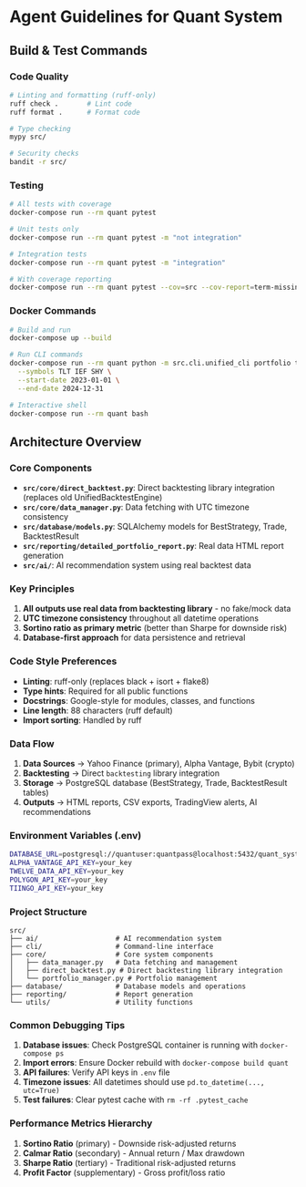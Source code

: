 # Agent Guidelines for Quant System

## Build & Test Commands

### Code Quality
```bash
# Linting and formatting (ruff-only)
ruff check .       # Lint code
ruff format .      # Format code

# Type checking
mypy src/

# Security checks
bandit -r src/
```

### Testing
```bash
# All tests with coverage
docker-compose run --rm quant pytest

# Unit tests only
docker-compose run --rm quant pytest -m "not integration"

# Integration tests
docker-compose run --rm quant pytest -m "integration"

# With coverage reporting
docker-compose run --rm quant pytest --cov=src --cov-report=term-missing
```

### Docker Commands
```bash
# Build and run
docker-compose up --build

# Run CLI commands
docker-compose run --rm quant python -m src.cli.unified_cli portfolio test-all \
  --symbols TLT IEF SHY \
  --start-date 2023-01-01 \
  --end-date 2024-12-31

# Interactive shell
docker-compose run --rm quant bash
```

## Architecture Overview

### Core Components
- **`src/core/direct_backtest.py`**: Direct backtesting library integration (replaces old UnifiedBacktestEngine)
- **`src/core/data_manager.py`**: Data fetching with UTC timezone consistency
- **`src/database/models.py`**: SQLAlchemy models for BestStrategy, Trade, BacktestResult
- **`src/reporting/detailed_portfolio_report.py`**: Real data HTML report generation
- **`src/ai/`**: AI recommendation system using real backtest data

### Key Principles
1. **All outputs use real data from backtesting library** - no fake/mock data
2. **UTC timezone consistency** throughout all datetime operations
3. **Sortino ratio as primary metric** (better than Sharpe for downside risk)
4. **Database-first approach** for data persistence and retrieval

### Code Style Preferences
- **Linting**: ruff-only (replaces black + isort + flake8)
- **Type hints**: Required for all public functions
- **Docstrings**: Google-style for modules, classes, and functions
- **Line length**: 88 characters (ruff default)
- **Import sorting**: Handled by ruff

### Data Flow
1. **Data Sources** → Yahoo Finance (primary), Alpha Vantage, Bybit (crypto)
2. **Backtesting** → Direct `backtesting` library integration
3. **Storage** → PostgreSQL database (BestStrategy, Trade, BacktestResult tables)
4. **Outputs** → HTML reports, CSV exports, TradingView alerts, AI recommendations

### Environment Variables (.env)
```bash
DATABASE_URL=postgresql://quantuser:quantpass@localhost:5432/quant_system
ALPHA_VANTAGE_API_KEY=your_key
TWELVE_DATA_API_KEY=your_key
POLYGON_API_KEY=your_key
TIINGO_API_KEY=your_key
```

### Project Structure
```
src/
├── ai/                   # AI recommendation system
├── cli/                  # Command-line interface
├── core/                 # Core system components
│   ├── data_manager.py   # Data fetching and management
│   ├── direct_backtest.py # Direct backtesting library integration
│   └── portfolio_manager.py # Portfolio management
├── database/             # Database models and operations
├── reporting/            # Report generation
└── utils/                # Utility functions
```

### Common Debugging Tips
1. **Database issues**: Check PostgreSQL container is running with `docker-compose ps`
2. **Import errors**: Ensure Docker rebuild with `docker-compose build quant`
3. **API failures**: Verify API keys in `.env` file
4. **Timezone issues**: All datetimes should use `pd.to_datetime(..., utc=True)`
5. **Test failures**: Clear pytest cache with `rm -rf .pytest_cache`

### Performance Metrics Hierarchy
1. **Sortino Ratio** (primary) - Downside risk-adjusted returns
2. **Calmar Ratio** (secondary) - Annual return / Max drawdown
3. **Sharpe Ratio** (tertiary) - Traditional risk-adjusted returns
4. **Profit Factor** (supplementary) - Gross profit/loss ratio
